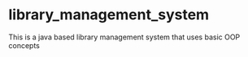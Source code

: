 # library_management_system
This is a java based library management system that uses basic OOP concepts
